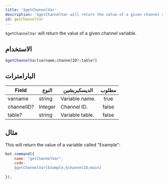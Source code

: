 ```yaml
---
title: '$getChannelVar'
description: '$getChannelVar will return the value of a given channel variable.'
id: getChannelVar
---
```


`$getChannelVar` will return the value of a given channel variable.

## الاستخدام

```php
$getChannelVar[varname;channelID?;table?]
```

## البارامترات

| Field      | النوع   | الديسكبربشين    | مطلوب |
| ---------- | ------- | --------------- |:-----:|
| varname    | string  | Variable name.  | true  |
| channelID? | Integer | Channel ID.     | false |
| table?     | string  | Variable table. | false |

## مثال

This will return the value of a variable called "Example":

```javascript
bot.command({
    name: "getChannelVar",
    code: `
    $getChannelVar[Example;$channelID;main]
    `
});
```